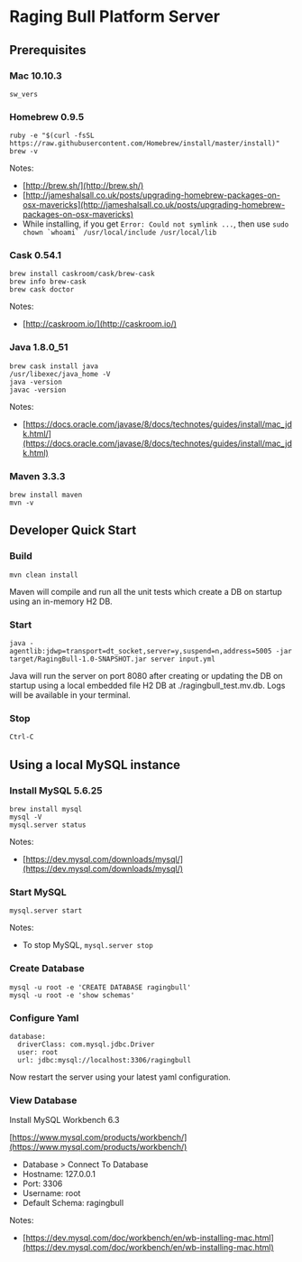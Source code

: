 # Raging Bull Platform Server

## Prerequisites

### Mac 10.10.3


```
sw_vers

```

### Homebrew 0.9.5

```
ruby -e "$(curl -fsSL https://raw.githubusercontent.com/Homebrew/install/master/install)"
brew -v
```
Notes:

- [http://brew.sh/](http://brew.sh/)
- [http://jameshalsall.co.uk/posts/upgrading-homebrew-packages-on-osx-mavericks](http://jameshalsall.co.uk/posts/upgrading-homebrew-packages-on-osx-mavericks)
- While installing, if you get ``Error: Could not symlink ...``, then use ``sudo chown `whoami` /usr/local/include /usr/local/lib``

### Cask 0.54.1

```
brew install caskroom/cask/brew-cask
brew info brew-cask
brew cask doctor

```
Notes:

- [http://caskroom.io/](http://caskroom.io/)

### Java 1.8.0_51

```
brew cask install java
/usr/libexec/java_home -V
java -version
javac -version

```
Notes:

- [https://docs.oracle.com/javase/8/docs/technotes/guides/install/mac_jdk.html/](https://docs.oracle.com/javase/8/docs/technotes/guides/install/mac_jdk.html)

### Maven 3.3.3

```
brew install maven
mvn -v

```

## Developer Quick Start

### Build

```
mvn clean install
```
Maven will compile and run all the unit tests which create a DB on startup using an in-memory H2 DB.

### Start

```
java -agentlib:jdwp=transport=dt_socket,server=y,suspend=n,address=5005 -jar target/RagingBull-1.0-SNAPSHOT.jar server input.yml
```

Java will run the server on port 8080 after creating or updating the DB on startup using a local embedded file H2 DB at ./ragingbull_test.mv.db.
Logs will be available in your terminal.


### Stop

```
Ctrl-C
```

## Using a local MySQL instance

### Install MySQL 5.6.25

```
brew install mysql
mysql -V
mysql.server status
```
Notes:

- [https://dev.mysql.com/downloads/mysql/](https://dev.mysql.com/downloads/mysql/)

### Start MySQL

```
mysql.server start
```
Notes:

- To stop MySQL, ``mysql.server stop``

### Create Database

```
mysql -u root -e 'CREATE DATABASE ragingbull'
mysql -u root -e 'show schemas'
```

### Configure Yaml

```
database:
  driverClass: com.mysql.jdbc.Driver
  user: root
  url: jdbc:mysql://localhost:3306/ragingbull
```

Now restart the server using your latest yaml configuration.

### View Database

Install MySQL Workbench 6.3

[https://www.mysql.com/products/workbench/](https://www.mysql.com/products/workbench/)

- Database > Connect To Database
- Hostname: 127.0.0.1
- Port: 3306
- Username: root
- Default Schema: ragingbull

Notes:

- [https://dev.mysql.com/doc/workbench/en/wb-installing-mac.html](https://dev.mysql.com/doc/workbench/en/wb-installing-mac.html)